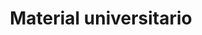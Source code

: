 ---
title: Material universitario
description: Para una mayor igualdad de oportunidades
background: "images/bg.jpg"
logo: "https://upload.wikimedia.org/wikipedia/commons/8/8e/Font_Awesome_5_regular_gem.svg"
---